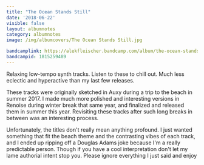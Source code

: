 ```yaml
---
title: "The Ocean Stands Still"
date: '2018-06-22'
visible: false
layout: albumnotes
category: albumnotes
image: /img/albumcovers/The Ocean Stands Still.jpg

bandcamplink: https://alekfleischer.bandcamp.com/album/the-ocean-stands-still
bandcampid: 1815259489
---
```

Relaxing low-tempo synth tracks. Listen to these to chill out. Much less eclectic and hyperactive than my last few releases.

These tracks were originally sketched in Auxy during a trip to the beach in summer 2017. I made much more polished and interesting versions in Renoise during winter break that same year, and finalized and released them in summer this year. Revisiting these tracks after such long breaks in between was an interesting process.

Unfortunately, the titles don't really mean anything profound. I just wanted something that fit the beach theme and the contrasting vibes of each track, and I ended up ripping off a Douglas Adams joke because I'm a really predictable person. Though if you have a cool interpretation don't let my lame authorial intent stop you. Please ignore everything I just said and enjoy
